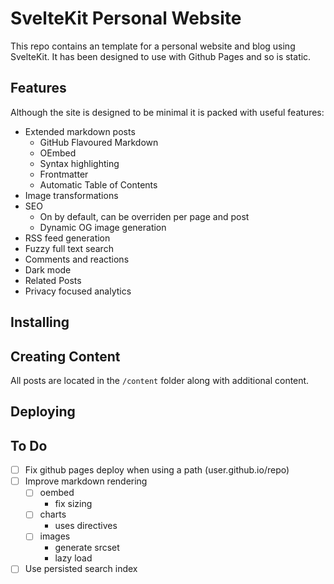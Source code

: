# SvelteKit Personal Website
This repo contains an template for a personal website and blog using SvelteKit. It has been designed to use with Github Pages and so is static.

## Features
Although the site is designed to be minimal it is packed with useful features:
- Extended markdown posts
  - GitHub Flavoured Markdown
  - OEmbed
  - Syntax highlighting
  - Frontmatter
  - Automatic Table of Contents
- Image transformations
- SEO
  - On by default, can be overriden per page and post
  - Dynamic OG image generation
- RSS feed generation
- Fuzzy full text search
- Comments and reactions
- Dark mode
- Related Posts
- Privacy focused analytics

## Installing

## Creating Content
All posts are located in the `/content` folder along with additional content.

## Deploying

## To Do
- [ ] Fix github pages deploy when using a path (user.github.io/repo)
- [ ] Improve markdown rendering
  - [ ] oembed
    - fix sizing
  - [ ] charts
    - uses directives
  - [ ] images
    - generate srcset
    - lazy load
- [ ] Use persisted search index